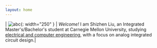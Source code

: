 ```yaml
---
layout: home
---
```


| ![abc](/assets/Shizhen_Liu.jpg){: width="250" } | *Welcome!* I am Shizhen Liu, an Integrated Master's/Bachelor's student at Carnegie Mellon University, studying [electrical and computer engineering](https://www.ece.cmu.edu/index.html), with a focus on analog integrated circuit design.|
